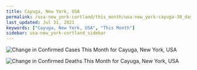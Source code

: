 ```yaml
---
title: Cayuga, New York, USA
permalink: /usa-new_york-cortland/this_month/usa-new_york-cayuga-30_days.html
last_updated: Jul 31, 2021
keywords: ["Cayuga, New York, USA", "This Month"]
sidebar: usa-new_york-cortland_sidebar
---
```


![Change in Confirmed Cases This Month for Cayuga, New York, USA](/covid_tracker/images/graphs/usa-new_york-cayuga-delta_confirmed-30_days_graph.png)

![Change in Confirmed Deaths This Month for Cayuga, New York, USA](/covid_tracker/images/graphs/usa-new_york-cayuga-delta_deaths-30_days_graph.png)
